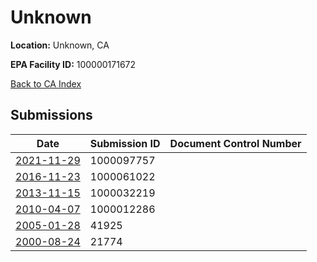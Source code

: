 # Unknown

**Location:** Unknown, CA

**EPA Facility ID:** 100000171672

[Back to CA Index](../../index.md)

## Submissions

| Date | Submission ID | Document Control Number |
|------|--------------|-------------------------|
| [2021-11-29](submissions/1000097757.md) | 1000097757 |  |
| [2016-11-23](submissions/1000061022.md) | 1000061022 |  |
| [2013-11-15](submissions/1000032219.md) | 1000032219 |  |
| [2010-04-07](submissions/1000012286.md) | 1000012286 |  |
| [2005-01-28](submissions/41925.md) | 41925 |  |
| [2000-08-24](submissions/21774.md) | 21774 |  |
